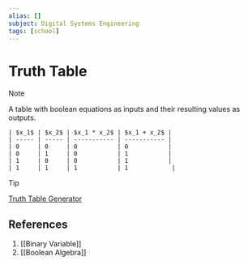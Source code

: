 ```yaml
---
alias: []
subject: Digital Systems Engineering
tags: [school]
---
```

# Truth Table

> [!note]
> A table with boolean equations as inputs and their resulting values as outputs.

```ad-example
| $x_1$ | $x_2$ | $x_1 * x_2$ | $x_1 + x_2$ |
| ----- | ----- | ----------- | ----------- |
| 0     | 0     | 0           | 0           |
| 0     | 1     | 0           | 1           |
| 1     | 0     | 0           | 1           |
| 1     | 1     | 1           | 1            |
```

> [!tip]
> [Truth Table Generator](https://web.stanford.edu/class/cs103/tools/truth-table-tool/)

## References
1. [[Binary Variable]]
2. [[Boolean Algebra]]